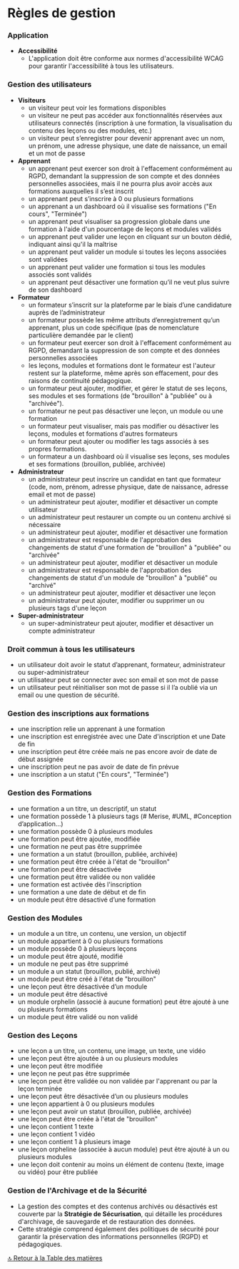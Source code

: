 # Règles de gestion

### Application

- **Accessibilité**
  - L'application doit être conforme aux normes d'accessibilité WCAG pour garantir l'accessibilité à tous les utilisateurs.

### Gestion des utilisateurs

- **Visiteurs**
  - un visiteur peut voir les formations disponibles
  - un visiteur ne peut pas accéder aux fonctionnalités réservées aux utilisateurs connectés (inscription à une formation, la visualisation du contenu des leçons ou des modules, etc.)
  - un visiteur peut s’enregistrer pour devenir apprenant avec un nom, un prénom, une adresse physique, une date de naissance, un email et un mot de passe
- **Apprenant**
  - un apprenant peut exercer son droit à l'effacement conformément au RGPD, demandant la suppression de son compte et des données personnelles associées, mais il ne pourra plus avoir accès aux formations auxquelles il s’est inscrit
  - un apprenant peut s’inscrire à 0 ou plusieurs formations
  - un apprenant a un dashboard où il visualise ses formations ("En cours", "Terminée")
  - un apprenant peut visualiser sa progression globale dans une formation à l'aide d'un pourcentage de leçons et modules validés
  - un apprenant peut valider une leçon en cliquant sur un bouton dédié, indiquant ainsi qu'il la maîtrise
  - un apprenant peut valider un module si toutes les leçons associées sont validées
  - un apprenant peut valider une formation si tous les modules associés sont validés
  - un apprenant peut désactiver une formation qu’il ne veut plus suivre de son dashboard
- **Formateur**
  - un formateur s’inscrit sur la plateforme par le biais d’une candidature auprès de l’administrateur
  - un formateur possède les même attributs d’enregistrement qu’un apprenant, plus un code spécifique (pas de nomenclature particulière demandée par le client)
  - un formateur peut exercer son droit à l'effacement conformément au RGPD, demandant la suppression de son compte et des données personnelles associées
  - les leçons, modules et formations dont le formateur est l'auteur restent sur la plateforme, même après son effacement, pour des raisons de continuité pédagogique.
  - un formateur peut ajouter, modifier, et gérer le statut de ses leçons, ses modules et ses formations (de "brouillon" à "publiée" ou à "archivée").
  - un formateur ne peut pas désactiver une leçon, un module ou une formation
  - un formateur peut visualiser, mais pas modifier ou désactiver les leçons, modules et formations d'autres formateurs
  - un formateur peut ajouter ou modifier les tags associés à ses propres formations.
  - un formateur a un dashboard où il visualise ses leçons, ses modules et ses formations (brouillon, publiée, archivée)
- **Administrateur**
  - un administrateur peut inscrire un candidat en tant que formateur (code, nom, prénom, adresse physique, date de naissance, adresse email et mot de passe)
  - un administrateur peut ajouter, modifier et désactiver un compte utilisateur
  - un administrateur peut restaurer un compte ou un contenu archivé si nécessaire
  - un administrateur peut ajouter, modifier et désactiver une formation
  - un administrateur est responsable de l'approbation des changements de statut d'une formation de "brouillon" à "publiée" ou "archivée"
  - un administrateur peut ajouter, modifier et désactiver un module
  - un administrateur est responsable de l'approbation des changements de statut d'un module de "brouillon" à "publié" ou "archivé"
  - un administrateur peut ajouter, modifier et désactiver une leçon
  - un administrateur peut ajouter, modifier ou supprimer un ou plusieurs tags d'une leçon
- **Super-administrateur**
  - un super-administrateur peut ajouter, modifier et désactiver un compte administrateur

### Droit commun à tous les utilisateurs

- un utilisateur doit avoir le statut d’apprenant, formateur, administrateur ou super-administrateur
- un utilisateur peut se connecter avec son email et son mot de passe
- un utilisateur peut réinitialiser son mot de passe si il l’a oublié via un email ou une question de sécurité.

### Gestion des inscriptions aux formations

- une inscription relie un apprenant à une formation
- une inscription est enregistrée avec une Date d'inscription et une Date de fin
- une inscription peut être créée mais ne pas encore avoir de date de début assignée
- une inscription peut ne pas avoir de date de fin prévue
- une inscription a un statut ("En cours", "Terminée")

### Gestion des Formations

- une formation a un titre, un descriptif, un statut
- une formation possède 1 à plusieurs tags (# Merise, #UML, #Conception d’application…)
- une formation possède 0 à plusieurs modules
- une formation peut être ajoutée, modifiée
- une formation ne peut pas être supprimée
- une formation a un statut (brouillon, publiée, archivée)
- une formation peut être créée à l'état de "brouillon"
- une formation peut être désactivée
- une formation peut être validée ou non validée
- une formation est activée dès l'inscription
- une formation a une date de début et de fin
- un module peut être désactivé d’une formation

### Gestion des Modules

- un module a un titre, un contenu, une version, un objectif
- un module appartient à 0 ou plusieurs formations
- un module possède 0 à plusieurs leçons
- un module peut être ajouté, modifié
- un module ne peut pas être supprimé
- un module a un statut (brouillon, publié, archivé)
- un module peut être créé à l'état de "brouillon"
- une leçon peut être désactivée d’un module
- un module peut être désactivé
- un module orphelin (associé à aucune formation) peut être ajouté à une ou plusieurs formations
- un module peut être validé ou non validé

### Gestion des Leçons

- une leçon a un titre, un contenu, une image, un texte, une vidéo
- une leçon peut être ajoutée à un ou plusieurs modules
- une leçon peut être modifiée
- une leçon ne peut pas être supprimée
- une leçon peut être validée ou non validée par l'apprenant ou par la leçon terminée
- une leçon peut être désactivée d’un ou plusieurs modules
- une leçon appartient à 0 ou plusieurs modules
- une leçon peut avoir un statut (brouillon, publiée, archivée)
- une leçon peut être créée à l'état de "brouillon"
- une leçon contient 1 texte
- une leçon contient 1 vidéo
- une leçon contient 1 à plusieurs image
- une leçon orpheline (associée à aucun module) peut être ajouté à un ou plusieurs modules
- une leçon doit contenir au moins un élément de contenu (texte, image ou vidéo) pour être publiée

### **Gestion de l'Archivage et de la Sécurité**

- La gestion des comptes et des contenus archivés ou désactivés est couverte par la **Stratégie de Sécurisation**, qui détaille les procédures d'archivage, de sauvegarde et de restauration des données.
- Cette stratégie comprend également des politiques de sécurité pour garantir la préservation des informations personnelles (RGPD) et pédagogiques.

[🔝 Retour à la Table des matières](../README.md#table-des-matieres)
